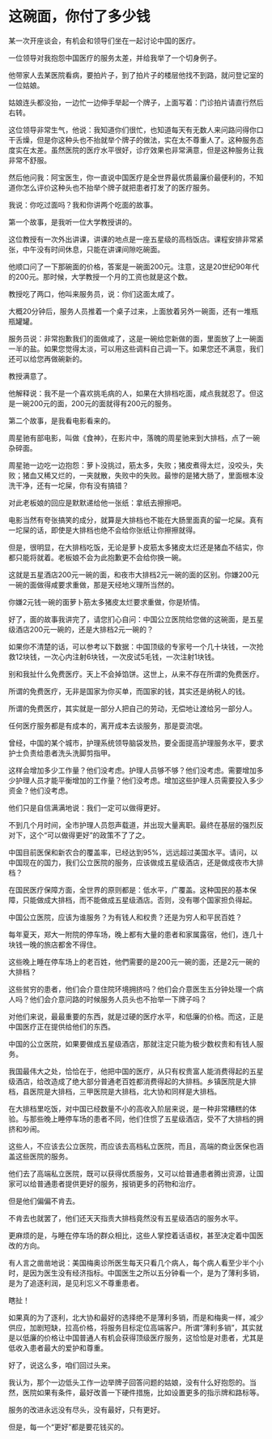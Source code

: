 # 这碗面，你付了多少钱

某一次开座谈会，有机会和领导们坐在一起讨论中国的医疗。 

一位领导对我抱怨中国医疗的服务太差，并给我举了一个切身例子。 

他带家人去某医院看病，要拍片子，到了拍片子的楼层他找不到路，就问登记室的一位姑娘。 

姑娘连头都没抬，一边忙一边伸手举起一个牌子，上面写着：门诊拍片请直行然后右转。 

这位领导非常生气，他说：我知道你们很忙，也知道每天有无数人来问路问得你口干舌燥，但是你这种头也不抬就举个牌子的做法，实在太不尊重人了。这种服务态度实在太差。虽然医院的医疗水平很好，诊疗效果也非常满意，但是这种服务让我非常不舒服。 

然后他问我：阿宝医生，你一直说中国医疗是全世界最优质最廉价最便利的，不知道你怎么评价这种头也不抬举个牌子就把患者打发了的医疗服务。 

我说：你吃过面吗？我和你讲两个吃面的故事。 

第一个故事，是我听一位大学教授讲的。 

这位教授有一次外出讲课，讲课的地点是一座五星级的高档饭店。课程安排非常紧张，中午没有时间休息，只能在讲课间隙吃碗面。 

他顺口问了一下那碗面的价格，答案是一碗面200元。注意，这是20世纪90年代的200元。那时候，大学教授一个月的工资也就是这个数。 

教授吃了两口，他叫来服务员，说：你们这面太咸了。 

大概20分钟后，服务人员推着一个桌子过来，上面放着另外一碗面，还有一堆瓶瓶罐罐。 

服务员说：非常抱歉我们的面做咸了，这是一碗给您新做的面，里面放了上一碗面一半的盐。如果您觉得太淡，可以用这些调料自己调一下。如果您还不满意，我们还可以给您再做碗新的。 

教授满意了。 

他解释说：我不是一个喜欢挑毛病的人，如果在大排档吃面，咸点我就忍了。但这是一碗200元的面，200元的面就得有200元的服务。 

第二个故事，是我看电影看来的。 

周星驰有部电影，叫做《食神》，在影片中，落魄的周星驰来到大排档，点了一碗杂碎面。 

周星驰一边吃一边抱怨：萝卜没挑过，筋太多，失败；猪皮煮得太烂，没咬头，失败；猪血又稀又烂的，一夹就散，失败中的失败。最惨的是猪大肠了，里面根本没洗干净，还有一坨屎，你有没有搞错？ 

对此老板娘的回应是默默递给他一张纸：拿纸去擦擦吧。 

电影当然有夸张搞笑的成分，就算是大排档也不能在大肠里面真的留一坨屎。真有一坨屎的话，即使是大排档也绝不会给你张纸让你擦擦就得。 

但是，很明显，在大排档吃饭，无论是萝卜皮筋太多猪皮太烂还是猪血不结实，你都只能将就着。老板娘不会为此抱歉更不会给你换一碗。 

这就是五星酒店200元一碗的面，和夜市大排档2元一碗的面的区别。你嫌200元一碗的面做得咸要求重做，那是天经地义理所当然的。 

你嫌2元钱一碗的面萝卜筋太多猪皮太烂要求重做，你是矫情。 

好了，面的故事我讲完了，请您扪心自问：中国公立医院给您做的这碗面，是五星级酒店200元一碗的，还是大排档2元一碗的？ 

如果你不清楚的话，可以参考以下数据：中国顶级的专家号一个几十块钱，一次抢救12块钱，一次心内注射6块钱，一次皮试5毛钱，一次注射1块钱。 

别和我扯什么免费医疗。天上不会掉馅饼。这世上，从来不存在所谓的免费医疗。 

所谓的免费医疗，无非是国家为你买单，而国家的钱，其实还是纳税人的钱。 

所谓的免费医疗，其实就是一部分人把自己的劳动，无偿地让渡给另一部分人。 

任何医疗服务都是有成本的，离开成本去谈服务，那是耍流氓。 

曾经，中国的某个城市，护理系统领导脑袋发热，要全面提高护理服务水平，要求护士负责给患者洗头洗脚剪指甲。 

这样会增加多少工作量？他们没考虑。护理人员够不够？他们没考虑。需要增加多少护理人员才能平衡增加的工作量？他们没考虑。增加这些护理人员需要投入多少资金？他们没考虑。 

他们只是自信满满地说：我们一定可以做得更好。 

不到几个月时间，全市护理人员怨声载道，并出现大量离职。最终在基层的强烈反对下，这个“可以做得更好”的政策不了了之。 

中国目前医保和新农合的覆盖率，已经达到95%，远远超过美国水平。请问，以中国现在的国力，我们公立医院的服务，应该做成五星级酒店，还是做成夜市大排档？ 

在国民医疗保障方面，全世界的原则都是：低水平，广覆盖。这种国民的基本保障，只能做成大排档，而不能做成五星级酒店。否则，没有哪个国家担负得起。 

中国公立医院，应该为谁服务？为有钱人和权贵？还是为穷人和平民百姓？ 

每年夏天，郑大一附院的停车场，晚上都有大量的患者和家属露宿，他们，连几十块钱一晚的旅店都舍不得住。 

这些晚上睡在停车场上的老百姓，他們需要的是200元一碗的面，还是2元一碗的大排档？ 

这些贫穷的患者，他们会介意住院环境拥挤吗？他们会介意医生五分钟处理一个病人吗？他们会介意问路的时候服务人员头也不抬举一下牌子吗？ 

对他们来说，最最重要的东西，就是过硬的医疗水平，和低廉的价格。而这，正是中国医疗正在提供给他们的东西。 

中国的公立医院，如果要做成五星级酒店，那就注定只能为极少数权贵和有钱人服务。 

我国最伟大之处，恰恰在于，他把中国的医疗，从只有权贵富人能消费得起的五星级酒店，给改造成了绝大部分普通老百姓都消费得起的大排档。乡镇医院是大排档，县医院是大排档，三甲医院是大排档，北大协和同样是大排档。 

在大排档里吃饭，对中国已经数量不小的高收入阶层来说，是一种非常糟糕的体验。与那些晚上睡停车场的患者不同，他们住惯了五星级酒店，受不了大排档的拥挤和吵闹。 

这些人，不应该去公立医院，而应该去高档私立医院，而且，高端的商业医保也涵盖这些医院的服务。 

他们去了高端私立医院，既可以获得优质服务，又可以给普通患者腾出资源，让国家可以给普通患者提供更好的服务，报销更多的药物和治疗。 

但是他们偏偏不肯去。 

不肯去也就罢了，他们还天天指责大排档竟然没有五星级酒店的服务水平。 

更麻烦的是，与睡在停车场的群众相比，这些人掌控着话语权，甚至决定着中国医改的方向。 

有人言之凿凿地说：美国梅奥诊所医生每天只看几个病人，每个病人看至少半个小时，是因为医生没有经济指标。中国医生之所以五分钟看一个，是为了薄利多销，是为了追逐利润，是见利忘义不尊重患者。 

瞎扯！ 

如果真的为了逐利，北大协和最好的选择绝不是薄利多销，而是和梅奥一样，减少供应，加剧短缺，拉高价格，将服务目标定位高端客户。所谓“薄利多销”，其实就是以低廉的价格让中国普通人有机会获得顶级医疗服务，这恰恰是对患者，尤其是低收入患者最大的爱护和尊重。 

好了，说这么多，咱们回过头来。 

我认为，那个一边低头工作一边举牌子回答问题的姑娘，没有什么好抱怨的。当然，医院如果有条件，最好改善一下硬件措施，比如设置更多的指示牌和路标等。 

服务的改进永远没有尽头，没有最好，只有更好。 

但是，每一个“更好”都是要花钱买的。